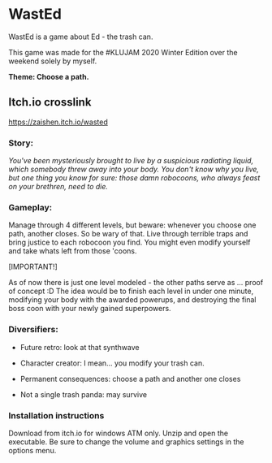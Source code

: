 # WastEd
WastEd is a game about Ed - the trash can.

This game was made for the #KLUJAM 2020 Winter Edition over the weekend solely by myself. 

**Theme: Choose a path.**

## Itch.io crosslink
https://zaishen.itch.io/wasted


### Story:

_You've been mysteriously brought to live by a suspicious radiating liquid, which somebody threw away into your body. You don't know why you live, but one thing you know for sure: those damn robocoons, who always feast on your brethren, need to die._

### Gameplay:

Manage through 4 different levels, but beware: whenever you choose one path, another closes. So be wary of that. Live through terrible traps and bring justice to each robocoon you find. You might even modify yourself and take whats left from those 'coons.

[IMPORTANT!]

As of now there is just one level modeled - the other paths serve as ... proof of concept :D The idea would be to finish each level in under one minute, modifying your body with the awarded powerups, and destroying the final boss coon with your newly gained superpowers.

### Diversifiers:

* Future retro: look at that synthwave

* Character creator: I mean... you modify your trash can.

* Permanent consequences: choose a path and another one closes

* Not a single trash panda: may survive

### Installation instructions
Download from itch.io for windows ATM only. Unzip and open the executable. Be sure to change the volume and graphics settings in the options menu.
